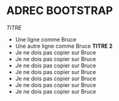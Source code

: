 # ADREC BOOTSTRAP

*TITRE*
- Une ligne comme Bruce
- Une autre ligne comme Bruce
****TITRE 2****
- Je ne dois pas copier sur Bruce
- Je ne dois pas copier sur Bruce
- Je ne dois pas copier sur Bruce
- Je ne dois pas copier sur Bruce
- Je ne dois pas copier sur Bruce
- Je ne dois pas copier sur Bruce
- Je ne dois pas copier sur Bruce